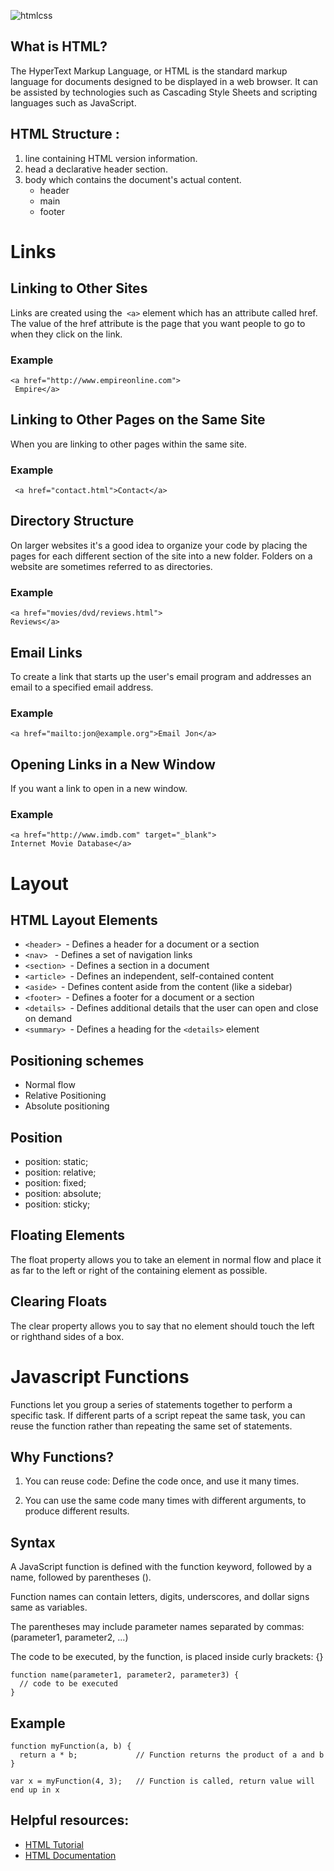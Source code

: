 ![htmlcss](https://i.ibb.co/JQnNcFF/1-l4x-ICb-IIYlz1-OTym-WCo-UTw-removebg-preview.png)

## What is HTML?

The HyperText Markup Language, or HTML is the standard markup language for documents designed to be displayed in a web browser. It can be assisted by technologies such as Cascading Style Sheets and scripting languages such as JavaScript.

## HTML Structure :

1. line containing HTML version information.
2. head a declarative header section.
3. body which contains the document's actual content.
   - header
   - main
   - footer

# Links

## Linking to Other Sites

Links are created using the` <a>`
element which has an attribute
called href. The value of the
href attribute is the page that
you want people to go to when
they click on the link.

### Example

```
<a href="http://www.empireonline.com">
 Empire</a>
```

## Linking to Other Pages on the Same Site

When you are linking to other
pages within the same site.

### Example

```
 <a href="contact.html">Contact</a>

```

## Directory Structure

On larger websites it's a good idea to organize your code by placing the
pages for each different section of the site into a new folder. Folders on a
website are sometimes referred to as directories.

### Example

```
<a href="movies/dvd/reviews.html">
Reviews</a>
```

## Email Links

To create a link that starts up
the user's email program and
addresses an email to a specified
email address.

### Example

```
<a href="mailto:jon@example.org">Email Jon</a>

```

## Opening Links in a New Window

If you want a link to open in a new window.

### Example

```
<a href="http://www.imdb.com" target="_blank">
Internet Movie Database</a>
```

# Layout

## HTML Layout Elements

- `<header> `- Defines a header for a document or a section
- `<nav> ` - Defines a set of navigation links
- `<section> `- Defines a section in a document
- `<article> `- Defines an independent, self-contained content
- `<aside> `- Defines content aside from the content (like a sidebar)
- `<footer> `- Defines a footer for a document or a section
- `<details> `- Defines additional details that the user can open and close on demand
- `<summary> `- Defines a heading for the `<details>` element

## Positioning schemes

- Normal flow
- Relative Positioning
- Absolute positioning

## Position

- position: static;
- position: relative;
- position: fixed;
- position: absolute;
- position: sticky;

## Floating Elements

The float property allows you
to take an element in normal
flow and place it as far to the
left or right of the containing
element as possible.

## Clearing Floats

The clear property allows you
to say that no element
should touch the left or righthand sides of a box.

# Javascript Functions

Functions let you group a series of statements together to perform a
specific task. If different parts of a script repeat the same task, you can
reuse the function rather than repeating the same set of statements.

## Why Functions?

1. You can reuse code: Define the code once, and use it many times.

2. You can use the same code many times with different arguments, to produce different results.

## Syntax

A JavaScript function is defined with the function keyword, followed by a name, followed by parentheses ().

Function names can contain letters, digits, underscores, and dollar signs same as variables.

The parentheses may include parameter names separated by commas:
(parameter1, parameter2, ...)

The code to be executed, by the function, is placed inside curly brackets: {}

```
function name(parameter1, parameter2, parameter3) {
  // code to be executed
}
```

## Example

```
function myFunction(a, b) {
  return a * b;             // Function returns the product of a and b
}

var x = myFunction(4, 3);   // Function is called, return value will end up in x
```

## Helpful resources:

- [HTML Tutorial](https://www.w3schools.com/html/)
- [HTML Documentation](https://developer.mozilla.org/en-US/docs/Web/HTML)
